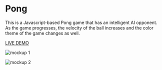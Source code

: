 # Pong
This is a Javascript-based Pong game that has an intelligent AI opponent. As the game progresses, the velocity of the ball increases and the color theme of the game changes as well.

<a href="https://boodascript.github.io/Pong/" rel="nofollow">LIVE DEMO</a>

![mockup 1](https://user-images.githubusercontent.com/80648658/181642587-0e92cc0f-475d-4b5d-b831-7f86e0d2c0c3.PNG)

![mockup 2](https://user-images.githubusercontent.com/80648658/181642606-68f8c069-0f49-426c-b276-f4881ec7c2d1.PNG)

